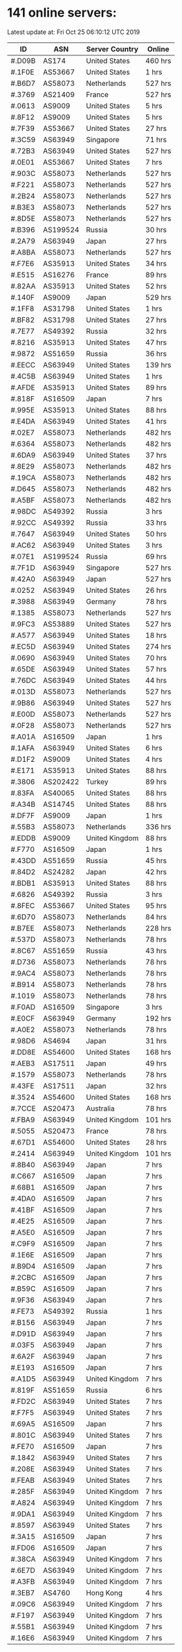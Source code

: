 # 141 online servers:

Latest update at: Fri Oct 25 06:10:12 UTC 2019

| ID | ASN | Server Country | Online |
| -- | --- | -------------- | ------ |
| #.D09B | AS174 | United States | 460 hrs |
| #.1F0E | AS53667 | United States | 1 hrs |
| #.B6D7 | AS58073 | Netherlands | 527 hrs |
| #.3769 | AS21409 | France | 527 hrs |
| #.0613 | AS9009 | United States | 5 hrs |
| #.8F12 | AS9009 | United States | 5 hrs |
| #.7F39 | AS53667 | United States | 27 hrs |
| #.3C59 | AS63949 | Singapore | 71 hrs |
| #.72B3 | AS63949 | United States | 527 hrs |
| #.0E01 | AS53667 | United States | 7 hrs |
| #.903C | AS58073 | Netherlands | 527 hrs |
| #.F221 | AS58073 | Netherlands | 527 hrs |
| #.2B24 | AS58073 | Netherlands | 527 hrs |
| #.B3E3 | AS58073 | Netherlands | 527 hrs |
| #.8D5E | AS58073 | Netherlands | 527 hrs |
| #.B396 | AS199524 | Russia | 30 hrs |
| #.2A79 | AS63949 | Japan | 27 hrs |
| #.A8BA | AS58073 | Netherlands | 527 hrs |
| #.F7E6 | AS35913 | United States | 34 hrs |
| #.E515 | AS16276 | France | 89 hrs |
| #.82AA | AS35913 | United States | 52 hrs |
| #.140F | AS9009 | Japan | 529 hrs |
| #.1FF8 | AS31798 | United States | 1 hrs |
| #.BF82 | AS31798 | United States | 27 hrs |
| #.7E77 | AS49392 | Russia | 32 hrs |
| #.8216 | AS35913 | United States | 47 hrs |
| #.9872 | AS51659 | Russia | 36 hrs |
| #.EECC | AS63949 | United States | 139 hrs |
| #.4C5B | AS63949 | United States | 1 hrs |
| #.AFDE | AS35913 | United States | 89 hrs |
| #.818F | AS16509 | Japan | 7 hrs |
| #.995E | AS35913 | United States | 88 hrs |
| #.E4DA | AS63949 | United States | 41 hrs |
| #.02E7 | AS58073 | Netherlands | 482 hrs |
| #.6364 | AS58073 | Netherlands | 482 hrs |
| #.6DA9 | AS63949 | United States | 37 hrs |
| #.8E29 | AS58073 | Netherlands | 482 hrs |
| #.19CA | AS58073 | Netherlands | 482 hrs |
| #.D645 | AS58073 | Netherlands | 482 hrs |
| #.A5BF | AS58073 | Netherlands | 482 hrs |
| #.98DC | AS49392 | Russia | 3 hrs |
| #.92CC | AS49392 | Russia | 33 hrs |
| #.7647 | AS63949 | United States | 50 hrs |
| #.AC62 | AS63949 | United States | 3 hrs |
| #.07E1 | AS199524 | Russia | 69 hrs |
| #.7F1D | AS63949 | Singapore | 527 hrs |
| #.42A0 | AS63949 | Japan | 527 hrs |
| #.0252 | AS63949 | United States | 26 hrs |
| #.3988 | AS63949 | Germany | 78 hrs |
| #.1385 | AS58073 | Netherlands | 527 hrs |
| #.9FC3 | AS53889 | United States | 527 hrs |
| #.A577 | AS63949 | United States | 18 hrs |
| #.EC5D | AS63949 | United States | 274 hrs |
| #.0690 | AS63949 | United States | 70 hrs |
| #.65DE | AS63949 | United States | 57 hrs |
| #.76DC | AS63949 | United States | 44 hrs |
| #.013D | AS58073 | Netherlands | 527 hrs |
| #.9B86 | AS63949 | United States | 527 hrs |
| #.E00D | AS58073 | Netherlands | 527 hrs |
| #.0F28 | AS58073 | Netherlands | 527 hrs |
| #.A01A | AS16509 | Japan | 1 hrs |
| #.1AFA | AS63949 | United States | 6 hrs |
| #.D1F2 | AS9009 | United States | 4 hrs |
| #.E171 | AS35913 | United States | 88 hrs |
| #.3806 | AS202422 | Turkey | 89 hrs |
| #.83FA | AS40065 | United States | 88 hrs |
| #.A34B | AS14745 | United States | 88 hrs |
| #.DF7F | AS9009 | Japan | 1 hrs |
| #.55B3 | AS58073 | Netherlands | 336 hrs |
| #.EDDB | AS9009 | United Kingdom | 88 hrs |
| #.F770 | AS16509 | Japan | 1 hrs |
| #.43DD | AS51659 | Russia | 45 hrs |
| #.84D2 | AS24282 | Japan | 42 hrs |
| #.BDB1 | AS35913 | United States | 88 hrs |
| #.6826 | AS49392 | Russia | 3 hrs |
| #.8FEC | AS53667 | United States | 95 hrs |
| #.6D70 | AS58073 | Netherlands | 84 hrs |
| #.B7EE | AS58073 | Netherlands | 228 hrs |
| #.537D | AS58073 | Netherlands | 78 hrs |
| #.8C67 | AS51659 | Russia | 43 hrs |
| #.D736 | AS58073 | Netherlands | 78 hrs |
| #.9AC4 | AS58073 | Netherlands | 78 hrs |
| #.B914 | AS58073 | Netherlands | 78 hrs |
| #.1019 | AS58073 | Netherlands | 78 hrs |
| #.F0AD | AS16509 | Singapore | 3 hrs |
| #.E0CF | AS63949 | Germany | 192 hrs |
| #.A0E2 | AS58073 | Netherlands | 78 hrs |
| #.98D6 | AS4694 | Japan | 31 hrs |
| #.DD8E | AS54600 | United States | 168 hrs |
| #.AEB3 | AS17511 | Japan | 49 hrs |
| #.1579 | AS58073 | Netherlands | 78 hrs |
| #.43FE | AS17511 | Japan | 32 hrs |
| #.3524 | AS54600 | United States | 168 hrs |
| #.7CCE | AS20473 | Australia | 78 hrs |
| #.FBA9 | AS63949 | United Kingdom | 101 hrs |
| #.5055 | AS20473 | France | 78 hrs |
| #.67D1 | AS54600 | United States | 28 hrs |
| #.2414 | AS63949 | United Kingdom | 101 hrs |
| #.8B40 | AS63949 | Japan | 7 hrs |
| #.C667 | AS16509 | Japan | 7 hrs |
| #.68B1 | AS16509 | Japan | 7 hrs |
| #.4DA0 | AS16509 | Japan | 7 hrs |
| #.41BF | AS16509 | Japan | 7 hrs |
| #.4E25 | AS16509 | Japan | 7 hrs |
| #.A5E0 | AS16509 | Japan | 7 hrs |
| #.C9F9 | AS16509 | Japan | 7 hrs |
| #.1E6E | AS16509 | Japan | 7 hrs |
| #.B9D4 | AS16509 | Japan | 7 hrs |
| #.2CBC | AS16509 | Japan | 7 hrs |
| #.B59C | AS16509 | Japan | 7 hrs |
| #.9F36 | AS63949 | Japan | 7 hrs |
| #.FE73 | AS49392 | Russia | 1 hrs |
| #.B156 | AS63949 | Japan | 7 hrs |
| #.D91D | AS63949 | Japan | 7 hrs |
| #.03F5 | AS63949 | Japan | 7 hrs |
| #.6A2F | AS63949 | Japan | 7 hrs |
| #.E193 | AS16509 | Japan | 7 hrs |
| #.A1D5 | AS63949 | United Kingdom | 7 hrs |
| #.819F | AS51659 | Russia | 6 hrs |
| #.FD2C | AS63949 | United States | 7 hrs |
| #.F7F5 | AS63949 | United States | 7 hrs |
| #.69A5 | AS16509 | Japan | 7 hrs |
| #.801C | AS63949 | United States | 7 hrs |
| #.FE70 | AS16509 | Japan | 7 hrs |
| #.1842 | AS63949 | United States | 7 hrs |
| #.208E | AS63949 | United States | 7 hrs |
| #.FEAB | AS63949 | United States | 7 hrs |
| #.285F | AS63949 | United Kingdom | 7 hrs |
| #.A824 | AS63949 | United Kingdom | 7 hrs |
| #.9DA1 | AS63949 | United Kingdom | 7 hrs |
| #.8597 | AS63949 | United States | 7 hrs |
| #.3A15 | AS16509 | Japan | 7 hrs |
| #.FD06 | AS16509 | Japan | 7 hrs |
| #.38CA | AS63949 | United Kingdom | 7 hrs |
| #.6E7D | AS63949 | United Kingdom | 7 hrs |
| #.A3FB | AS63949 | United Kingdom | 7 hrs |
| #.3EB7 | AS4760 | Hong Kong | 4 hrs |
| #.09C6 | AS63949 | United Kingdom | 7 hrs |
| #.F197 | AS63949 | United Kingdom | 7 hrs |
| #.55B1 | AS63949 | United Kingdom | 7 hrs |
| #.16E6 | AS63949 | United Kingdom | 7 hrs |

